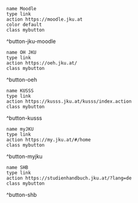 ```button
name Moodle
type link
action https://moodle.jku.at
color default
class mybutton
```

^button-jku-moodle

```button
name ÖH JKU
type link
action https://oeh.jku.at/
class mybutton
```

^button-oeh

```button
name KUSSS
type link
action https://kusss.jku.at/kusss/index.action
class mybutton
```

^button-kusss

```button
name myJKU
type link
action https://my.jku.at/#/home
class mybutton
```

^button-myjku

```button
name SHB
type link
action https://studienhandbuch.jku.at/?lang=de
class mybutton
```

^button-shb
